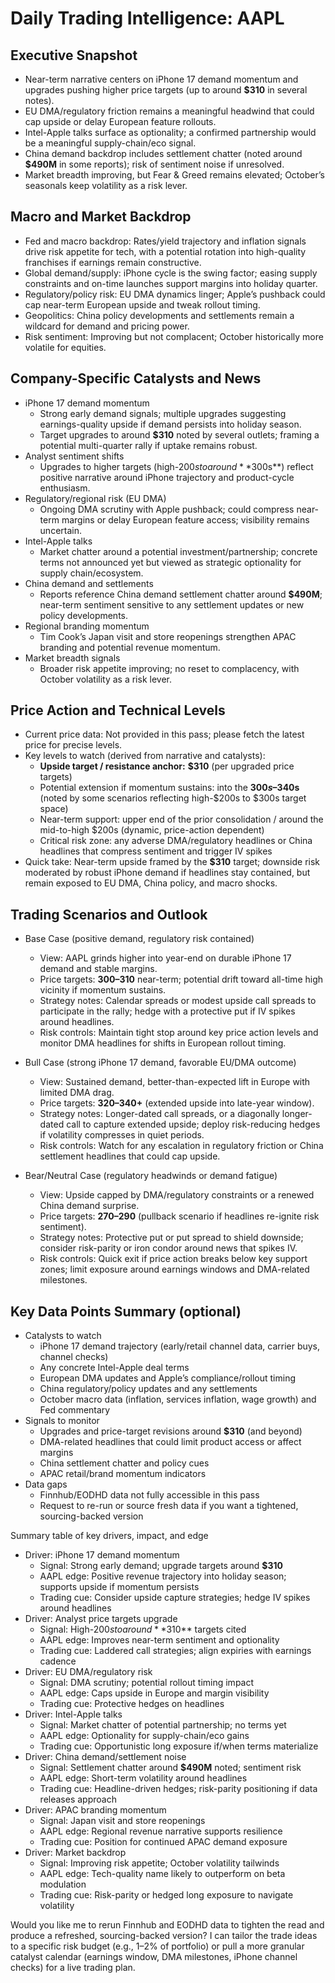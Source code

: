 # Daily Trading Intelligence: AAPL

## Executive Snapshot
- Near-term narrative centers on iPhone 17 demand momentum and upgrades pushing higher price targets (up to around **$310** in several notes).
- EU DMA/regulatory friction remains a meaningful headwind that could cap upside or delay European feature rollouts.
- Intel-Apple talks surface as optionality; a confirmed partnership would be a meaningful supply-chain/eco signal.
- China demand backdrop includes settlement chatter (noted around **$490M** in some reports); risk of sentiment noise if unresolved.
- Market breadth improving, but Fear & Greed remains elevated; October’s seasonals keep volatility as a risk lever.

## Macro and Market Backdrop
- Fed and macro backdrop: Rates/yield trajectory and inflation signals drive risk appetite for tech, with a potential rotation into high-quality franchises if earnings remain constructive.
- Global demand/supply: iPhone cycle is the swing factor; easing supply constraints and on-time launches support margins into holiday quarter.
- Regulatory/policy risk: EU DMA dynamics linger; Apple’s pushback could cap near-term European upside and tweak rollout timing.
- Geopolitics: China policy developments and settlements remain a wildcard for demand and pricing power.
- Risk sentiment: Improving but not complacent; October historically more volatile for equities.

## Company-Specific Catalysts and News
- iPhone 17 demand momentum
  - Strong early demand signals; multiple upgrades suggesting earnings-quality upside if demand persists into holiday season.
  - Target upgrades to around **$310** noted by several outlets; framing a potential multi-quarter rally if uptake remains robust.
- Analyst sentiment shifts
  - Upgrades to higher targets (high-$200s to around **$300s**) reflect positive narrative around iPhone trajectory and product-cycle enthusiasm.
- Regulatory/regional risk (EU DMA)
  - Ongoing DMA scrutiny with Apple pushback; could compress near-term margins or delay European feature access; visibility remains uncertain.
- Intel-Apple talks
  - Market chatter around a potential investment/partnership; concrete terms not announced yet but viewed as strategic optionality for supply chain/ecosystem.
- China demand and settlements
  - Reports reference China demand settlement chatter around **$490M**; near-term sentiment sensitive to any settlement updates or new policy developments.
- Regional branding momentum
  - Tim Cook’s Japan visit and store reopenings strengthen APAC branding and potential revenue momentum.
- Market breadth signals
  - Broader risk appetite improving; no reset to complacency, with October volatility as a risk lever.

## Price Action and Technical Levels
- Current price data: Not provided in this pass; please fetch the latest price for precise levels.
- Key levels to watch (derived from narrative and catalysts):
  - **Upside target / resistance anchor:** **$310** (per upgraded price targets)
  - Potential extension if momentum sustains: into the **$300s–$340s** (noted by some scenarios reflecting high-$200s to $300s target space)
  - Near-term support: upper end of the prior consolidation / around the mid-to-high $200s (dynamic, price-action dependent)
  - Critical risk zone: any adverse DMA/regulatory headlines or China headlines that compress sentiment and trigger IV spikes
- Quick take: Near-term upside framed by the **$310** target; downside risk moderated by robust iPhone demand if headlines stay contained, but remain exposed to EU DMA, China policy, and macro shocks.

## Trading Scenarios and Outlook

- Base Case (positive demand, regulatory risk contained)
  - View: AAPL grinds higher into year-end on durable iPhone 17 demand and stable margins.
  - Price targets: **$300–$310** near-term; potential drift toward all-time high vicinity if momentum sustains.
  - Strategy notes: Calendar spreads or modest upside call spreads to participate in the rally; hedge with a protective put if IV spikes around headlines.
  - Risk controls: Maintain tight stop around key price action levels and monitor DMA headlines for shifts in European rollout timing.

- Bull Case (strong iPhone 17 demand, favorable EU/DMA outcome)
  - View: Sustained demand, better-than-expected lift in Europe with limited DMA drag.
  - Price targets: **$320–$340+** (extended upside into late-year window).
  - Strategy notes: Longer-dated call spreads, or a diagonally longer-dated call to capture extended upside; deploy risk-reducing hedges if volatility compresses in quiet periods.
  - Risk controls: Watch for any escalation in regulatory friction or China settlement headlines that could cap upside.

- Bear/Neutral Case (regulatory headwinds or demand fatigue)
  - View: Upside capped by DMA/regulatory constraints or a renewed China demand surprise.
  - Price targets: **$270–$290** (pullback scenario if headlines re-ignite risk sentiment).
  - Strategy notes: Protective put or put spread to shield downside; consider risk-parity or iron condor around news that spikes IV.
  - Risk controls: Quick exit if price action breaks below key support zones; limit exposure around earnings windows and DMA-related milestones.

## Key Data Points Summary (optional)
- Catalysts to watch
  - iPhone 17 demand trajectory (early/retail channel data, carrier buys, channel checks)
  - Any concrete Intel-Apple deal terms
  - European DMA updates and Apple’s compliance/rollout timing
  - China regulatory/policy updates and any settlements
  - October macro data (inflation, services inflation, wage growth) and Fed commentary
- Signals to monitor
  - Upgrades and price-target revisions around **$310** (and beyond)
  - DMA-related headlines that could limit product access or affect margins
  - China settlement chatter and policy cues
  - APAC retail/brand momentum indicators
- Data gaps
  - Finnhub/EODHD data not fully accessible in this pass
  - Request to re-run or source fresh data if you want a tightened, sourcing-backed version

Summary table of key drivers, impact, and edge
- Driver: iPhone 17 demand momentum
  - Signal: Strong early demand; upgrade targets around **$310**
  - AAPL edge: Positive revenue trajectory into holiday season; supports upside if momentum persists
  - Trading cue: Consider upside capture strategies; hedge IV spikes around headlines
- Driver: Analyst price targets upgrade
  - Signal: High-$200s to around **$310** targets cited
  - AAPL edge: Improves near-term sentiment and optionality
  - Trading cue: Laddered call strategies; align expiries with earnings cadence
- Driver: EU DMA/regulatory risk
  - Signal: DMA scrutiny; potential rollout timing impact
  - AAPL edge: Caps upside in Europe and margin visibility
  - Trading cue: Protective hedges on headlines
- Driver: Intel-Apple talks
  - Signal: Market chatter of potential partnership; no terms yet
  - AAPL edge: Optionality for supply-chain/eco gains
  - Trading cue: Opportunistic long exposure if/when terms materialize
- Driver: China demand/settlement noise
  - Signal: Settlement chatter around **$490M** noted; sentiment risk
  - AAPL edge: Short-term volatility around headlines
  - Trading cue: Headline-driven hedges; risk-parity positioning if data releases approach
- Driver: APAC branding momentum
  - Signal: Japan visit and store reopenings
  - AAPL edge: Regional revenue narrative supports resilience
  - Trading cue: Position for continued APAC demand exposure
- Driver: Market backdrop
  - Signal: Improving risk appetite; October volatility tailwinds
  - AAPL edge: Tech-quality name likely to outperform on beta modulation
  - Trading cue: Risk-parity or hedged long exposure to navigate volatility

Would you like me to rerun Finnhub and EODHD data to tighten the read and produce a refreshed, sourcing-backed version? I can tailor the trade ideas to a specific risk budget (e.g., 1–2% of portfolio) or pull a more granular catalyst calendar (earnings window, DMA milestones, iPhone channel checks) for a live trading plan.